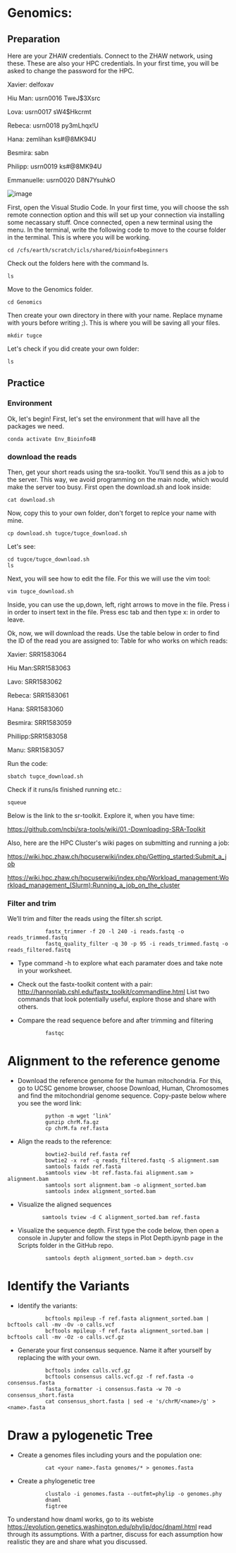 # Genomics:

## Preparation 
Here are your ZHAW credentials. Connect to the ZHAW network, using these. These are also your HPC credentials. In your first time, you will be asked to change the password for the HPC.


Xavier:	delfoxav	

Hiu Man:	usrn0016	TweJ$3Xsrc

Lova: usrn0017	sW4$Hkcrmt

Rebeca:	usrn0018	py3mLhqx!U

Hana: zemlihan	ks#@8MK94U

Besmira:	 sabn	

Philipp:	usrn0019	ks#@8MK94U

Emmanuelle:	usrn0020	D8N7YsuhkO

![image](https://github.com/acg-team/Bioinfo4B/assets/26571015/ac0e4a70-0ba8-40f1-aa5e-6efd0b25273b)

First, open the Visual Studio Code. In your first time, you will choose the ssh remote connection option and this will set up your connection via installing some necassary stuff. Once connected, open a new terminal using the menu. In the terminal, write the following code to move to the course folder in the terminal. This is where you will be working.

```
cd /cfs/earth/scratch/icls/shared/bioinfo4beginners
```
Check out the folders here with the command ls.

```
ls
```
Move to the Genomics folder. 

```
cd Genomics
```
Then create your own directory in there with your name. Replace myname with yours before writing ;). This is where you will be saving all your files.
```
mkdir tugce
```
Let's check if you did create your own folder:
```
ls
```

## Practice 

### Environment
Ok, let's begin! 
First, let's set the environment that will have all the packages we need. 
```
conda activate Env_Bioinfo4B
```
### download the reads
Then, get your short reads using the sra-toolkit. You'll send this as a job to the server. This way, we avoid programming on the main node, which would make the server too busy. First open the download.sh and look inside:
```
cat download.sh
```
Now, copy this to your own folder, don't forget to replce your name with mine.
```
cp download.sh tugce/tugce_download.sh
```
Let's see:
```
cd tugce/tugce_download.sh
ls
```
Next, you will see how to edit the file. For this we will use the vim tool:
```
vim tugce_download.sh
```
Inside, you can use the up,down, left, right arrows to move in the file.
Press i in order to insert text in the file.
Press esc tab and then type x: in order to leave.

Ok, now, we will download the reads. Use the table below in order to find the ID of the read you are assigned to:
Table for who works on which reads:

Xavier: SRR1583064

Hiu Man:SRR1583063

Lavo: SRR1583062

Rebeca: SRR1583061

Hana: SRR1583060

Besmira: SRR1583059

Phillipp:SRR1583058

Manu: SRR1583057

Run the code: 
```
sbatch tugce_download.sh
```
Check if it runs/is finished running etc.:
```
squeue
```

Below is the link to the sr-toolkit. Explore it, when you have time:

https://github.com/ncbi/sra-tools/wiki/01.-Downloading-SRA-Toolkit  

Also, here are the HPC Cluster's wiki pages on submitting and running a job:

https://wiki.hpc.zhaw.ch/hpcuserwiki/index.php/Getting_started:Submit_a_job

https://wiki.hpc.zhaw.ch/hpcuserwiki/index.php/Workload_management:Workload_management_(Slurm):Running_a_job_on_the_cluster


### Filter and trim
 
We’ll trim and filter the reads using the filter.sh script.
```
			fastx_trimmer -f 20 -l 240 -i reads.fastq -o reads_trimmed.fastq
			fastq_quality_filter -q 30 -p 95 -i reads_trimmed.fastq -o reads_filtered.fastq
  ```    
- Type command -h to explore what each paramater does and take note in your worksheet.
-  Check out the fastx-toolkit content with a pair: http://hannonlab.cshl.edu/fastx_toolkit/commandline.html List two commands that look potentially useful, explore those and share with others. 
 
- Compare the read sequence before and after trimming and filtering
```
			fastqc
  ```
  
  # Alignment to the reference genome
- Download the reference genome for the human mitochondria. For this, go to UCSC genome browser, choose Download, Human, Chromosomes and find the mitochondrial genome sequence. Copy-paste below where you see the word link:
```
			python -m wget ‘link’
			gunzip chrM.fa.gz
			cp chrM.fa ref.fasta
  ```    
- Align the reads to the reference:
```
			bowtie2-build ref.fasta ref
			bowtie2 -x ref -q reads_filtered.fastq -S alignment.sam
			samtools faidx ref.fasta
			samtools view -bt ref.fasta.fai alignment.sam > alignment.bam
			samtools sort alignment.bam -o alignment_sorted.bam
			samtools index alignment_sorted.bam
 ```    
 
- Visualize the aligned sequences
 ```   
			samtools tview -d C alignment_sorted.bam ref.fasta
 ```   
- Visualize the sequence depth. First type the code below, then open a console in Jupyter and follow the steps in Plot Depth.ipynb page in the Scripts folder in the GitHub repo.
```
			samtools depth alignment_sorted.bam > depth.csv
 ```     
  # Identify the Variants
- Identify the variants:
```
			bcftools mpileup -f ref.fasta alignment_sorted.bam | bcftools call -mv -Ov -o calls.vcf
			bcftools mpileup -f ref.fasta alignment_sorted.bam | bcftools call -mv -Oz -o calls.vcf.gz
  ```    
- Generate your first consensus sequence. Name it after yourself by replacing the <name> with your own.
```
			bcftools index calls.vcf.gz
			bcftools consensus calls.vcf.gz -f ref.fasta -o consensus.fasta
			fasta_formatter -i consensus.fasta -w 70 -o consensus_short.fasta
			cat consensus_short.fasta | sed -e 's/chrM/<name>/g' > <name>.fasta
  ```     
  # Draw a pylogenetic Tree
- Create a genomes files including yours and the population one:
```
			cat <your name>.fasta genomes/* > genomes.fasta
 ```     
- Create a phylogenetic tree
```
			clustalo -i genomes.fasta --outfmt=phylip -o genomes.phy
			dnaml
			figtree
```
To understand how dnaml works, go to its webiste https://evolution.genetics.washington.edu/phylip/doc/dnaml.html read through its assumptions. With a partner, discuss for each assumption how realistic they are and share what you discussed.
